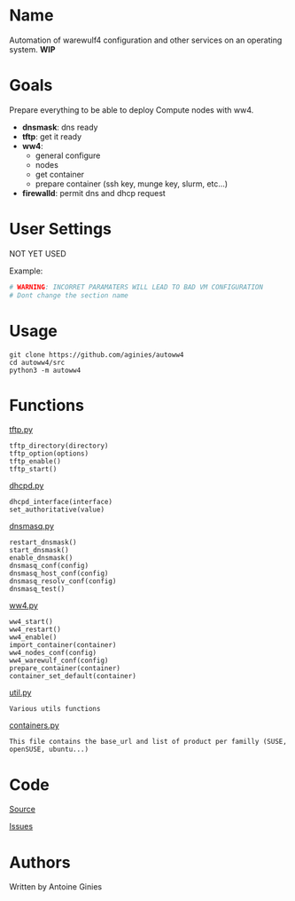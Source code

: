 # Name

Automation of warewulf4 configuration and other services on an operating system.
**WIP**

# Goals

Prepare everything to be able to deploy Compute nodes with ww4.

* **dnsmask**: dns ready
* **tftp**: get it ready
* **ww4**:
    * general configure
    * nodes
    * get container
    * prepare container (ssh key, munge key, slurm, etc...)
* **firewalld**: permit dns and dhcp request

# User Settings

NOT YET USED 

Example:
```yaml
# WARNING: INCORRET PARAMATERS WILL LEAD TO BAD VM CONFIGURATION
# Dont change the section name
```

# Usage

```
git clone https://github.com/aginies/autoww4
cd autoww4/src
python3 -m autoww4
```

# Functions

[tftp.py](src/autoww4/tftp.py)
```
tftp_directory(directory)
tftp_option(options)
tftp_enable()
tftp_start()
```

[dhcpd.py](src/autoww4/dhcpd.py)
```
dhcpd_interface(interface)
set_authoritative(value)
```

[dnsmasq.py](src/autoww4/dnsmasq.py)
```
restart_dnsmask()
start_dnsmask()
enable_dnsmask()
dnsmasq_conf(config)
dnsmasq_host_conf(config)
dnsmasq_resolv_conf(config)
dnsmasq_test()
```

[ww4.py](src/autoww4/ww4.py)
```
ww4_start()
ww4_restart()
ww4_enable()
import_container(container)
ww4_nodes_conf(config)
ww4_warewulf_conf(config)
prepare_container(container)
container_set_default(container)
```

[util.py](src/autoww4/util.py)
```
Various utils functions
```

[containers.py](src/autoww4/containers.py)
```
This file contains the base_url and list of product per familly (SUSE, openSUSE, ubuntu...)
```

# Code

[Source](https://github.com/aginies/autoww4)

[Issues](https://github.com/aginies/autoww4/issues)

# Authors

Written by Antoine Ginies
